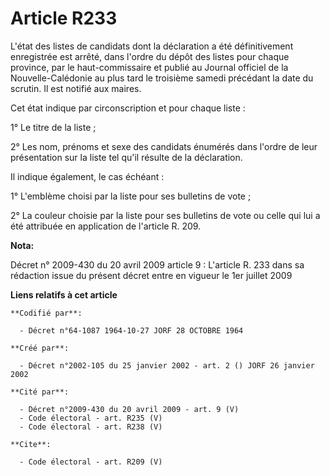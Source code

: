 # Article R233

L'état des listes de candidats dont la déclaration a été définitivement enregistrée est arrêté, dans l'ordre du dépôt des
listes pour chaque province, par le haut-commissaire et publié au Journal officiel de la Nouvelle-Calédonie au plus tard le
troisième samedi précédant la date du scrutin. Il est notifié aux maires.

Cet état indique par circonscription et pour chaque liste :

1° Le titre de la liste ;

2° Les nom, prénoms et sexe des candidats énumérés dans l'ordre de leur présentation sur la liste tel qu'il résulte de la
déclaration.

Il indique également, le cas échéant :

1° L'emblème choisi par la liste pour ses bulletins de vote ;

2° La couleur choisie par la liste pour ses bulletins de vote ou celle qui lui a été attribuée en application de l'article R.
209.

**Nota:**

Décret n° 2009-430 du 20 avril 2009 article 9 : L'article R. 233 dans sa rédaction issue du présent décret entre en vigueur
le 1er juillet 2009

**Liens relatifs à cet article**

	**Codifié par**:

	  - Décret n°64-1087 1964-10-27 JORF 28 OCTOBRE 1964

	**Créé par**:

	  - Décret n°2002-105 du 25 janvier 2002 - art. 2 () JORF 26 janvier 2002

	**Cité par**:

	  - Décret n°2009-430 du 20 avril 2009 - art. 9 (V)
	  - Code électoral - art. R235 (V)
	  - Code électoral - art. R238 (V)

	**Cite**:

	  - Code électoral - art. R209 (V)
